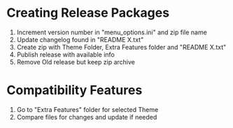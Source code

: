 # Creating Release Packages
1. Increment version number in "menu_options.ini" and zip file name
2. Update changelog found in "README X.txt"
3. Create zip with Theme Folder, Extra Features folder and "README X.txt"
4. Publish release with available info
5. Remove Old release but keep zip archive

# Compatibility Features
1. Go to "Extra Features" folder for selected Theme
2. Compare files for changes and update if needed